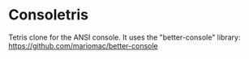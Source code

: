 Consoletris
===========

Tetris clone for the ANSI console. It uses the "better-console" library: https://github.com/mariomac/better-console


